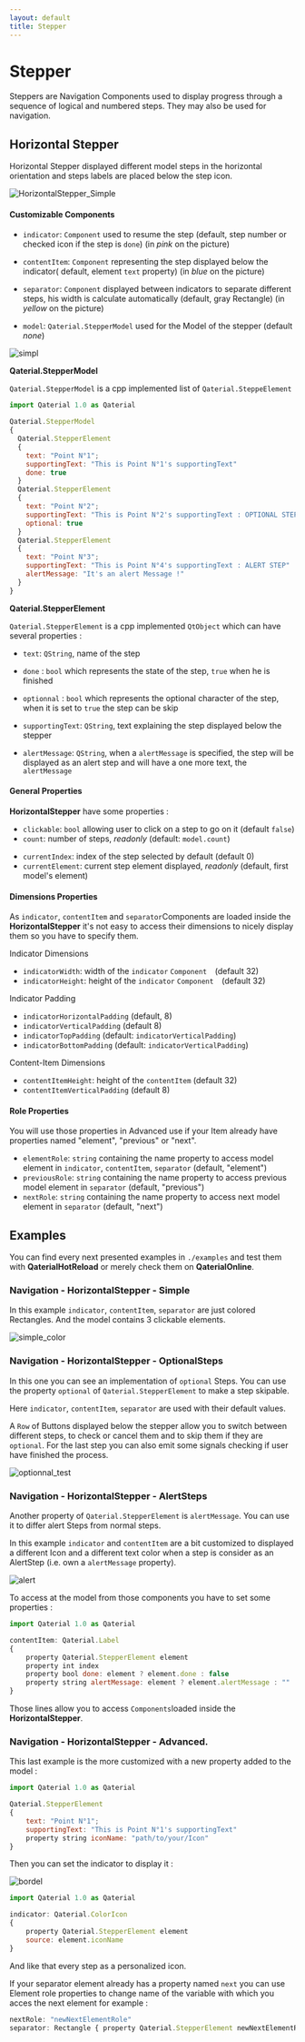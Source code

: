 ```yaml
---
layout: default
title: Stepper
---
```


# Stepper

Steppers are Navigation Components used to display progress through a sequence of logical and numbered steps. They may also be used for navigation.

## Horizontal Stepper

Horizontal Stepper displayed different model steps in the horizontal orientation and steps labels are placed below the step icon.

![HorizontalStepper_Simple](https://user-images.githubusercontent.com/51703091/86028815-a950d700-ba32-11ea-9388-e55873787cf6.gif)



#### Customizable Components

- `indicator`:  `Component` used to resume the step (default, step number or checked icon if the step is `done`) (in *pink* on the picture)

- `contentItem`:  `Component`  representing the step displayed below the indicator( default, element `text` property) (in *blue* on the picture)
- `separator`: `Component` displayed between indicators to separate different steps, his width is calculate automatically (default, gray Rectangle)  (in *yellow* on the picture)

- `model`:  `Qaterial.StepperModel` used for the Model of the stepper (default *none*)

![simpl](https://user-images.githubusercontent.com/51703091/86029543-938fe180-ba33-11ea-924d-c211d9c8421a.png)

**Qaterial.StepperModel**

`Qaterial.StepperModel` is a cpp implemented list of `Qaterial.SteppeElement`

```javascript
import Qaterial 1.0 as Qaterial

Qaterial.StepperModel
{
  Qaterial.StepperElement
  {
    text: "Point N°1";
    supportingText: "This is Point N°1's supportingText"
    done: true
  }
  Qaterial.StepperElement
  {
    text: "Point N°2";
    supportingText: "This is Point N°2's supportingText : OPTIONAL STEP"
    optional: true
  }
  Qaterial.StepperElement
  {
    text: "Point N°3";
    supportingText: "This is Point N°4's supportingText : ALERT STEP"
    alertMessage: "It's an alert Message !"
  }
}
```

**Qaterial.StepperElement**

`Qaterial.StepperElement` is a cpp implemented `QtObject` which can have several properties :

* `text`: `QString`, name of the step

* `done` : `bool` which represents the state of the step, `true` when he is finished
* `optionnal` : `bool` which represents the optional character of the step, when it is set to `true` the step can be skip
* `supportingText`: `QString`, text explaining the step displayed below the stepper
* `alertMessage`: `QString`, when a `alertMessage` is specified, the step will be displayed as an alert step and will have a one more text, the `alertMessage`

#### General Properties

**HorizontalStepper** have some properties :

- `clickable`: `bool` allowing user to click on a step to go on it (default `false`)
- `count`: number of steps, *readonly* (default: `model.count`)

* `currentIndex`: index of the step selected by default (default 0)
* `currentElement`: current step element displayed, *readonly* (default, first model's element)

#### Dimensions Properties

As `indicator`, `contentItem` and `separator`Components are loaded inside the **HorizontalStepper** it's not easy to access their dimensions to nicely display them so you have to specify them.

Indicator Dimensions

* `indicatorWidth`:  width of the `indicator` `Component  `(default 32)
* `indicatorHeight`:  height of the `indicator` `Component  `(default 32)

Indicator Padding

* `indicatorHorizontalPadding` (default, 8)
* `indicatorVerticalPadding` (default 8)
* `indicatorTopPadding` (default: `indicatorVerticalPadding`)
* `indicatorBottomPadding` (default: `indicatorVerticalPadding`)

Content-Item Dimensions

* `contentItemHeight`: height of the `contentItem` (default 32)
* `contentItemVerticalPadding` (default 8)

#### Role Properties

You will use those properties in Advanced use if your Item already have properties named "element", "previous" or "next".

* `elementRole`: `string` containing the name property to access model element in `indicator`, `contentItem`, `separator` (default, "element")
* `previousRole`:  `string` containing the name property to access previous model element in `separator` (default, "previous")
* `nextRole`:  `string` containing the name property to access next model element in `separator` (default, "next")

## Examples

You can find every next presented examples in `./examples` and test them with **QaterialHotReload** or merely check them on **QaterialOnline**.

### Navigation - HorizontalStepper - Simple

In this example  `indicator`, `contentItem`, `separator` are just colored Rectangles. And the model contains 3 clickable elements.

![simple_color](https://user-images.githubusercontent.com/51703091/86030472-d30afd80-ba34-11ea-8883-011f1a1ec7b9.gif)

### Navigation - HorizontalStepper - OptionalSteps

In this one you can see an implementation of `optional` Steps. You can use the property `optional` of `Qaterial.StepperElement` to make a step skipable.

Here `indicator`, `contentItem`, `separator` are used with their default values.

A `Row` of Buttons displayed below the stepper allow you to switch between different steps, to check or cancel them and to skip them if they are `optional`. For the last step you can also emit some signals checking if user have finished the process.

![optionnal_test](https://user-images.githubusercontent.com/51703091/86030989-88d64c00-ba35-11ea-99a2-ac3ddd96d0f5.gif)

### Navigation - HorizontalStepper - AlertSteps

Another property of `Qaterial.StepperElement` is `alertMessage`. You can use it to differ alert Steps from normal steps.

In this example `indicator` and `contentItem` are a bit customized to displayed a different Icon and a different text color when a step is consider as an AlertStep (i.e. own a `alertMessage` property).

![alert](https://user-images.githubusercontent.com/51703091/86031228-d9e64000-ba35-11ea-8f43-1b914b16d004.gif)

To access at the model from those components you have to set some properties :

```javascript
import Qaterial 1.0 as Qaterial

contentItem: Qaterial.Label
{
    property Qaterial.StepperElement element
    property int index
    property bool done: element ? element.done : false
	property string alertMessage: element ? element.alertMessage : ""
}
```

Those lines allow you to access `Components`loaded inside the **HorizontalStepper**.

### Navigation - HorizontalStepper - Advanced.

This last example is the more customized with a new property added to the model :

```javascript
import Qaterial 1.0 as Qaterial

Qaterial.StepperElement
{
	text: "Point N°1";
    supportingText: "This is Point N°1's supportingText"
    property string iconName: "path/to/your/Icon"
}
```

Then you can set the indicator to display it :

![bordel](https://user-images.githubusercontent.com/51703091/86032422-a0163900-ba37-11ea-8efe-874f87746889.gif)

```js
import Qaterial 1.0 as Qaterial

indicator: Qaterial.ColorIcon
{
    property Qaterial.StepperElement element
	source: element.iconName
}
```

And like that every step as a personalized icon.

If your separator element already has a property named `next` you can use Element role properties to change name of the variable  with which you acces the next element for example :

```js
nextRole: "newNextElementRole"
separator: Rectangle { property Qaterial.StepperElement newNextElementRole }
```



